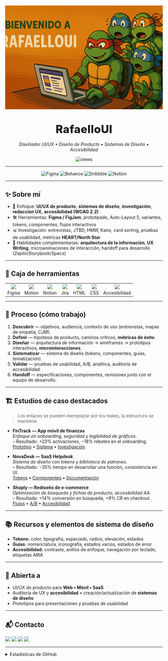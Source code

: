 <p align="center">
  <img src="https://raw.githubusercontent.com/RafaelloUI/RafaelloUI/refs/heads/main/baner.png" alt="RafaelloUI Banner" />
</p>
<!-- HEADER -->
<h1 align="center">
  <span style="font-size:2.2rem; font-weight:800; letter-spacing:.5px;">
    RafaelloUI
  </span>
</h1>
<p align="center">
  <em>Diseñador UI/UX • Diseño de Producto • Sistemas de Diseño • Accesibilidad</em>
</p>

<p align="center">
  <img src="https://komarev.com/ghpvc/?username=RafaelloUI&color=blueviolet&style=flat-square" alt="views"/>
</p>

---

<!-- HERO STRIP -->
<p align="center">
  <picture>
    <source media="(prefers-color-scheme: dark)" srcset="https://img.shields.io/badge/Figma-Diseño-blue?logo=figma">
    <img alt="Figma" src="https://img.shields.io/badge/Figma-Diseño-black?logo=figma">
  </picture>
  <img alt="Behance" src="https://img.shields.io/badge/Behance-Estudios%20de%20caso-1769FF?logo=behance&logoColor=white">
  <img alt="Dribbble" src="https://img.shields.io/badge/Dribbble-Shots-EA4C89?logo=dribbble&logoColor=white">
  <img alt="Notion" src="https://img.shields.io/badge/Notion-Documentación-000000?logo=notion&logoColor=white">
</p>

---

## ✨ Sobre mí
- 🧭 Enfoque: **UI/UX de producto**, **sistemas de diseño**, **investigación**, **redacción UX**, **accesibilidad (WCAG 2.2)**  
- 🛠 Herramientas: **Figma / FigJam**, prototipado, Auto-Layout 5, variantes, tokens, componentes, flujos interactivos  
- 📊 Investigación: entrevistas, JTBD, HMW, Kano, card sorting, pruebas de usabilidad, métricas **HEART/North Star**  
- 🧩 Habilidades complementarias: **arquitectura de la información**, **UX Writing**, microanimaciones de interacción, handoff para desarrollo (Zeplin/Storybook/Specs)

---

## 🧰 Caja de herramientas
<table>
  <tr>
    <td align="center"><img src="https://cdn.simpleicons.org/figma" width="32" /><br>Figma</td>
    <td align="center"><img src="https://cdn.simpleicons.org/adobeaftereffects/9999ff" width="32" /><br>Motion</td>
    <td align="center"><img src="https://cdn.simpleicons.org/notion" width="32" /><br>Notion</td>
    <td align="center"><img src="https://cdn.simpleicons.org/jira/2684FF" width="32" /><br>Jira</td>
    <td align="center"><img src="https://cdn.simpleicons.org/html5/E34F26" width="32" /><br>HTML</td>
    <td align="center"><img src="https://cdn.simpleicons.org/css3/1572B6" width="32" /><br>CSS</td>
    <td align="center"><img src="https://cdn.simpleicons.org/accessibilityfoundation/6C63FF" width="32" /><br>Accesibilidad</td>
  </tr>
</table>

---

## 🧪 Proceso (cómo trabajo)
1. **Descubrir** — objetivos, audiencia, contexto de uso (entrevistas, mapas de empatía, CJM).  
2. **Definir** — hipótesis de producto, caminos críticos, **métricas de éxito**.  
3. **Diseñar** — arquitectura de información → wireframes → prototipos interactivos, **microinteracciones**.  
4. **Sistematizar** — sistema de diseño (tokens, componentes, guías, tematización).  
5. **Validar** — pruebas de usabilidad, A/B, analítica, auditoría de accesibilidad.  
6. **Handoff** — especificaciones, componentes, revisiones junto con el equipo de desarrollo.

---

## 🏗 Estudios de caso destacados
> Los enlaces se pueden reemplazar por los reales, la estructura se mantiene.

- **FinTrack — App móvil de finanzas**  
  *Enfoque en onboarding, seguridad y legibilidad de gráficos.*  
  – Resultado: +23% activaciones, −18% rebotes en el onboarding.  
  [Prototipo](#) • [Sistema](#) • [Investigación](#)

- **NovaDesk — SaaS Helpdesk**  
  *Sistema de diseño con tokens y biblioteca de patrones.*  
  – Resultado: −35% tiempo en desarrollar una función, consistencia en UI.  
  [Tokens](#) • [Componentes](#) • [Documentación](#)

- **Shoply — Rediseño de e-commerce**  
  *Optimización de búsqueda y fichas de producto, accesibilidad AA.*  
  – Resultado: +14% conversión en búsqueda, +9% CR en checkout.  
  [Flujos](#) • [A/B](#) • [Accesibilidad](#)

---

## 📚 Recursos y elementos de sistema de diseño
- **Tokens:** color, tipografía, espaciado, radios, elevación, estados  
- **Guías:** nomenclatura, iconografía, estados vacíos, estados de error  
- **Accesibilidad:** contraste, anillos de enfoque, navegación por teclado, etiquetas ARIA

---

## 🤝 Abierta a
- UI/UX de producto para **Web • Móvil • SaaS**  
- Auditoría de UX y **accesibilidad** • creación/actualización de **sistemas de diseño**  
- Prototipos para presentaciones y pruebas de usabilidad

---

## 📬 Contacto
<p align="left">
  <a href="mailto:hello.rafaello.ui@gmail.com"><img src="https://img.shields.io/badge/Email-hello.rafaello.ui@gmail.com-EA4335?logo=gmail&logoColor=white" /></a>
  <a href="https://www.behance.net/rafaelloui"><img src="https://img.shields.io/badge/Behance-Portafolio-1769FF?logo=behance&logoColor=white" /></a>
  <a href="https://dribbble.com/rafaelloui"><img src="https://img.shields.io/badge/Dribbble-Shots-EA4C89?logo=dribbble&logoColor=white" /></a>
  <a href="https://www.linkedin.com/in/rafaelloui"><img src="https://img.shields.io/badge/LinkedIn-Conectar-0A66C2?logo=linkedin&logoColor=white" /></a>
</p>

---

<!-- OPTIONAL STATS -->
<details>
  <summary>Estadísticas de GitHub</summary>
  <p>
    <img height="150" src="https://github-readme-stats.vercel.app/api?username=RafaelloUI&show_icons=true&hide_title=true&count_private=true" />
    <img height="150" src="https://github-readme-stats.vercel.app/api/top-langs/?username=RafaelloUI&layout=compact&hide_title=true" />
  </p>
</details>
